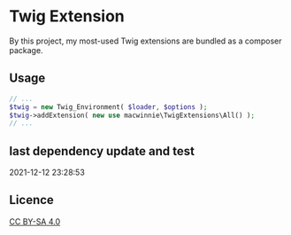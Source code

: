 # Twig Extension

By this project, my most-used Twig extensions are bundled as a composer package.

## Usage

```php
// ...
$twig = new Twig_Environment( $loader, $options );
$twig->addExtension( new use macwinnie\TwigExtensions\All() );
// ...
```

## last dependency update and test

2021-12-12 23:28:53

## Licence

[CC BY-SA 4.0](https://creativecommons.org/licenses/by-sa/4.0/deed.en)
